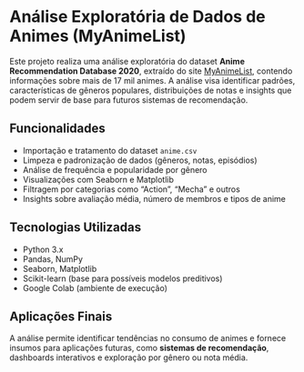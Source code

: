 # Análise Exploratória de Dados de Animes (MyAnimeList)

Este projeto realiza uma análise exploratória do dataset **Anime Recommendation Database 2020**, extraído do site [MyAnimeList](https://myanimelist.net/), contendo informações sobre mais de 17 mil animes. A análise visa identificar padrões, características de gêneros populares, distribuições de notas e insights que podem servir de base para futuros sistemas de recomendação.

## Funcionalidades
- Importação e tratamento do dataset `anime.csv`
- Limpeza e padronização de dados (gêneros, notas, episódios)
- Análise de frequência e popularidade por gênero
- Visualizações com Seaborn e Matplotlib
- Filtragem por categorias como “Action”, “Mecha” e outros
- Insights sobre avaliação média, número de membros e tipos de anime

## Tecnologias Utilizadas
- Python 3.x  
- Pandas, NumPy  
- Seaborn, Matplotlib  
- Scikit-learn (base para possíveis modelos preditivos)
- Google Colab (ambiente de execução)

## Aplicações Finais
A análise permite identificar tendências no consumo de animes e fornece insumos para aplicações futuras, como **sistemas de recomendação**, dashboards interativos e exploração por gênero ou nota média.
